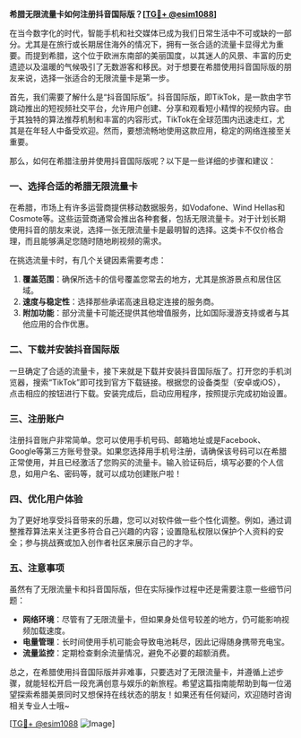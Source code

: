 **希腊无限流量卡如何注册抖音国际版？[[TG💪+ @esim1088](https://t.me/s/esim1088)]**

在当今数字化的时代，智能手机和社交媒体已成为我们日常生活中不可或缺的一部分。尤其是在旅行或长期居住海外的情况下，拥有一张合适的流量卡显得尤为重要。而提到希腊，这个位于欧洲东南部的美丽国度，以其迷人的风景、丰富的历史遗迹以及温暖的气候吸引了无数游客和移民。对于想要在希腊使用抖音国际版的朋友来说，选择一张适合的无限流量卡是第一步。

首先，我们需要了解什么是“抖音国际版”。抖音国际版，即TikTok，是一款由字节跳动推出的短视频社交平台，允许用户创建、分享和观看短小精悍的视频内容。由于其独特的算法推荐机制和丰富的内容形式，TikTok在全球范围内迅速走红，尤其是在年轻人中备受欢迎。然而，要想流畅地使用这款应用，稳定的网络连接至关重要。

那么，如何在希腊注册并使用抖音国际版呢？以下是一些详细的步骤和建议：

### 一、选择合适的希腊无限流量卡

在希腊，市场上有许多运营商提供移动数据服务，如Vodafone、Wind Hellas和Cosmote等。这些运营商通常会推出各种套餐，包括无限流量卡。对于计划长期使用抖音的朋友来说，选择一张无限流量卡是最明智的选择。这类卡不仅价格合理，而且能够满足您随时随地刷视频的需求。

在挑选流量卡时，有几个关键因素需要考虑：
1. **覆盖范围**：确保所选卡的信号覆盖您常去的地方，尤其是旅游景点和居住区域。
2. **速度与稳定性**：选择那些承诺高速且稳定连接的服务商。
3. **附加功能**：部分流量卡可能还提供其他增值服务，比如国际漫游支持或者与其他应用的合作优惠。

### 二、下载并安装抖音国际版

一旦确定了合适的流量卡，接下来就是下载并安装抖音国际版了。打开您的手机浏览器，搜索“TikTok”即可找到官方下载链接。根据您的设备类型（安卓或iOS），点击相应的按钮进行下载。安装完成后，启动应用程序，按照提示完成初始设置。

### 三、注册账户

注册抖音账户非常简单。您可以使用手机号码、邮箱地址或是Facebook、Google等第三方账号登录。如果您选择用手机号注册，请确保该号码可以在希腊正常使用，并且已经激活了您购买的流量卡。输入验证码后，填写必要的个人信息，如用户名、密码等，就可以成功创建账户啦！

### 四、优化用户体验

为了更好地享受抖音带来的乐趣，您可以对软件做一些个性化调整。例如，通过调整推荐算法来关注更多符合自己兴趣的内容；设置隐私权限以保护个人资料的安全；参与挑战赛或加入创作者社区来展示自己的才华。

### 五、注意事项

虽然有了无限流量卡和抖音国际版，但在实际操作过程中还是需要注意一些细节问题：
- **网络环境**：尽管有了无限流量卡，但如果身处信号较差的地方，仍可能影响视频加载速度。
- **电量管理**：长时间使用手机可能会导致电池耗尽，因此记得随身携带充电宝。
- **流量监控**：定期检查剩余流量情况，避免不必要的超额消费。

总之，在希腊使用抖音国际版并非难事，只要选对了无限流量卡，并遵循上述步骤，就能轻松开启一段充满创意与娱乐的新旅程。希望这篇指南能帮助到每一位渴望探索希腊美景同时又想保持在线状态的朋友！如果还有任何疑问，欢迎随时咨询相关专业人士哦~

[[TG💪+ @esim1088](https://t.me/s/esim1088) ![Image](https://i.postimg.cc/4NQfJmqS/Snipaste-2025-05-13-00-14-12.png)]